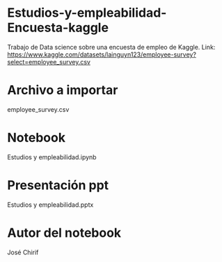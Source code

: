 # Estudios-y-empleabilidad-Encuesta-kaggle
Trabajo de Data science sobre una encuesta de empleo de Kaggle.
Link: https://www.kaggle.com/datasets/lainguyn123/employee-survey?select=employee_survey.csv

# Archivo a importar 
employee_survey.csv

# Notebook
Estudios y empleabilidad.ipynb

# Presentación ppt
Estudios y empleabilidad.pptx

# Autor del notebook
José Chirif
